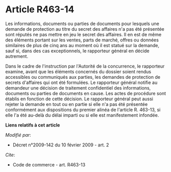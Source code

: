 # Article R463-14

Les informations, documents ou parties de documents pour lesquels une demande de protection au titre du secret des affaires
n'a pas été présentée sont réputés ne pas mettre en jeu le secret des affaires. Il en est de même des éléments portant sur
les ventes, parts de marché, offres ou données similaires de plus de cinq ans au moment où il est statué sur la demande, sauf
si, dans des cas exceptionnels, le rapporteur général en décide autrement. 

Dans le cadre de l'instruction par l'Autorité de la concurrence, le rapporteur examine, avant que les éléments concernés du
dossier soient rendus accessibles ou communiqués aux parties, les demandes de protection de secrets d'affaires qui ont été
formulées. Le rapporteur général notifie au demandeur une décision de traitement confidentiel des informations, documents ou
parties de documents en cause. Les actes de procédure sont établis en fonction de cette décision. Le rapporteur général peut
aussi rejeter la demande en tout ou en partie si elle n'a pas été présentée conformément aux dispositions du premier alinéa
de l'article R. 463-13, si elle l'a été au-delà du délai imparti ou si elle est manifestement infondée.

**Liens relatifs à cet article**

_Modifié par_:

  - Décret n°2009-142 du 10 février 2009 - art. 2

_Cite_:

  - Code de commerce - art. R463-13

